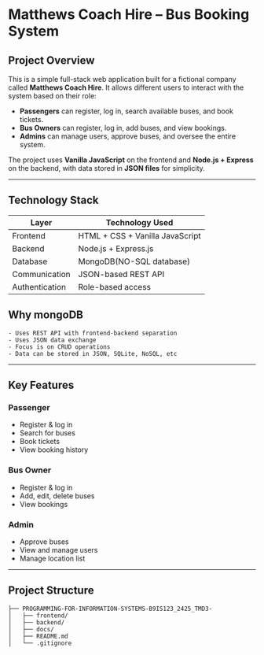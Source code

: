 #  Matthews Coach Hire – Bus Booking System

##  Project Overview

This is a simple full-stack web application built for a fictional company called **Matthews Coach Hire**. It allows different users to interact with the system based on their role:

- **Passengers** can register, log in, search available buses, and book tickets.
- **Bus Owners** can register, log in, add buses, and view bookings.
- **Admins** can manage users, approve buses, and oversee the entire system.

The project uses **Vanilla JavaScript** on the frontend and **Node.js + Express** on the backend, with data stored in **JSON files** for simplicity.

---

##  Technology Stack

| Layer       | Technology Used            |
|-------------|-----------------------------|
| Frontend    | HTML + CSS + Vanilla JavaScript  |
| Backend     | Node.js + Express.js        |
| Database    | MongoDB(NO-SQL database) |
| Communication | JSON-based REST API        |
| Authentication | Role-based access  |

##  Why mongoDB
    - Uses REST API with frontend-backend separation
    - Uses JSON data exchange
    - Focus is on CRUD operations
    - Data can be stored in JSON, SQLite, NoSQL, etc

---

##  Key Features

###  Passenger
- Register & log in
- Search for buses
- Book tickets
- View booking history

###  Bus Owner
- Register & log in
- Add, edit, delete buses
- View bookings

###  Admin
- Approve buses
- View and manage users
- Manage location list

---

## Project Structure
```
├── PROGRAMMING-FOR-INFORMATION-SYSTEMS-B9IS123_2425_TMD3-
│   ├── frontend/
│   ├── backend/
│   ├── docs/
│   ├── README.md
│   └── .gitignore
```